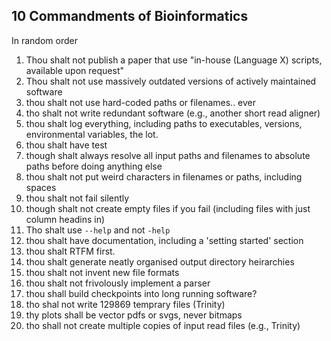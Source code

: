 ## 10 Commandments of Bioinformatics
In random order

1. Thou shalt not publish a paper that use "in-house (Language X) scripts, available upon request"
2. Thou shalt not use massively outdated versions of actively maintained software
3. thou shalt not use hard-coded paths or filenames.. ever
4. tho shalt not write redundant software (e.g., another short read aligner)
5. thou shalt log everything, including paths to executables, versions, environmental variables, the lot.
6. thou shalt have test
7. though shalt always resolve all input paths and filenames to absolute paths before doing anything else
8. thou shalt not put weird characters in filenames or paths, including spaces
9. thou shalt not fail silently
10. though shalt not create empty files if you fail (including files with just column headins in)
11. Tho shalt use `--help` and not `-help`
12. thou shalt have documentation, including a 'setting started' section
13. thou shalt RTFM first.
14. thou shalt generate neatly organised output directory heirarchies
15. thou shalt not invent new file formats
16. thou shalt not frivolously implement a parser
17. thou shall build checkpoints into long running software?
18. tho shal not write 129869 temprary files (Trinity)
19. thy plots shall be vector pdfs or svgs, never bitmaps
20. tho shall not create multiple copies of input read files (e.g., Trinity)
